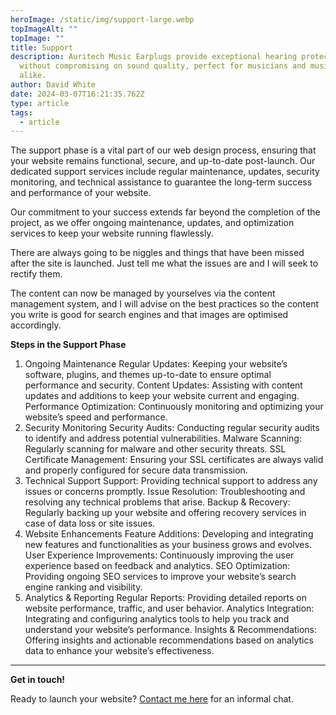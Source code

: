 ```yaml
---
heroImage: /static/img/support-large.webp
topImageAlt: ""
topImage: ""
title: Support
description: Auritech Music Earplugs provide exceptional hearing protection
  without compromising on sound quality, perfect for musicians and music lovers
  alike.
author: David White
date: 2024-03-07T16:21:35.762Z
type: article
tags:
  - article
---
```

The support phase is a vital part of our web design process, ensuring that your website remains functional, secure, and up-to-date post-launch. Our dedicated support services include regular maintenance, updates, security monitoring, and technical assistance to guarantee the long-term success and performance of your website.

Our commitment to your success extends far beyond the completion of the project, as we offer ongoing maintenance, updates, and optimization services to keep your website running flawlessly.

There are always going to be niggles and things that have been missed after the site is launched.  Just tell me what the issues are and I will seek to rectify them.

The content can now be managed by yourselves via the content management system, and I will advise on the best practices so the content you write is good for search engines and that images are optimised accordingly.

**Steps in the Support Phase**
1. Ongoing Maintenance
Regular Updates: Keeping your website’s software, plugins, and themes up-to-date to ensure optimal performance and security.
Content Updates: Assisting with content updates and additions to keep your website current and engaging.
Performance Optimization: Continuously monitoring and optimizing your website’s speed and performance.
2. Security Monitoring
Security Audits: Conducting regular security audits to identify and address potential vulnerabilities.
Malware Scanning: Regularly scanning for malware and other security threats.
SSL Certificate Management: Ensuring your SSL certificates are always valid and properly configured for secure data transmission.
3. Technical Support
Support: Providing technical support to address any issues or concerns promptly.
Issue Resolution: Troubleshooting and resolving any technical problems that arise.
Backup & Recovery: Regularly backing up your website and offering recovery services in case of data loss or site issues.
4. Website Enhancements
Feature Additions: Developing and integrating new features and functionalities as your business grows and evolves.
User Experience Improvements: Continuously improving the user experience based on feedback and analytics.
SEO Optimization: Providing ongoing SEO services to improve your website’s search engine ranking and visibility.
5. Analytics & Reporting
Regular Reports: Providing detailed reports on website performance, traffic, and user behavior.
Analytics Integration: Integrating and configuring analytics tools to help you track and understand your website’s performance.
Insights & Recommendations: Offering insights and actionable recommendations based on analytics data to enhance your website’s effectiveness.

___

**Get in touch!**

Ready to launch your website? [Contact me here](/about/) for an informal chat.